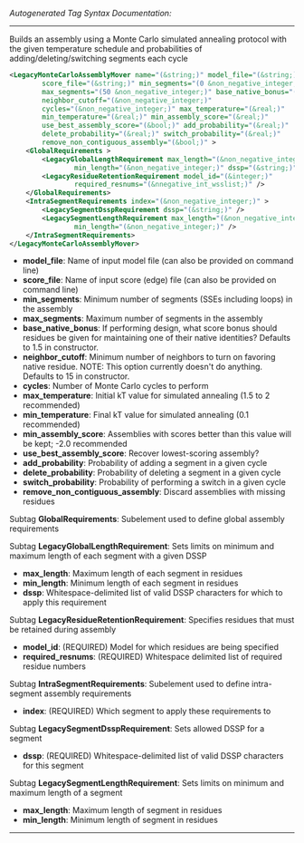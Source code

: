 <!-- THIS IS AN AUTOGENERATED FILE: Don't edit it directly, instead change the schema definition in the code itself. -->

_Autogenerated Tag Syntax Documentation:_

---
Builds an assembly using a Monte Carlo simulated annealing protocol with the given temperature schedule and probabilities of adding/deleting/switching segments each cycle

```xml
<LegacyMonteCarloAssemblyMover name="(&string;)" model_file="(&string;)"
        score_file="(&string;)" min_segments="(0 &non_negative_integer;)"
        max_segments="(50 &non_negative_integer;)" base_native_bonus="(&real;)"
        neighbor_cutoff="(&non_negative_integer;)"
        cycles="(&non_negative_integer;)" max_temperature="(&real;)"
        min_temperature="(&real;)" min_assembly_score="(&real;)"
        use_best_assembly_score="(&bool;)" add_probability="(&real;)"
        delete_probability="(&real;)" switch_probability="(&real;)"
        remove_non_contiguous_assembly="(&bool;)" >
    <GlobalRequirements >
        <LegacyGlobalLengthRequirement max_length="(&non_negative_integer;)"
                min_length="(&non_negative_integer;)" dssp="(&string;)" />
        <LegacyResidueRetentionRequirement model_id="(&integer;)"
                required_resnums="(&nnegative_int_wsslist;)" />
    </GlobalRequirements>
    <IntraSegmentRequirements index="(&non_negative_integer;)" >
        <LegacySegmentDsspRequirement dssp="(&string;)" />
        <LegacySegmentLengthRequirement max_length="(&non_negative_integer;)"
                min_length="(&non_negative_integer;)" />
    </IntraSegmentRequirements>
</LegacyMonteCarloAssemblyMover>
```

-   **model_file**: Name of input model file (can also be provided on command line)
-   **score_file**: Name of input score (edge) file (can also be provided on command line)
-   **min_segments**: Minimum number of segments (SSEs including loops) in the assembly
-   **max_segments**: Maximum number of segments in the assembly
-   **base_native_bonus**: If performing design, what score bonus should residues be given for maintaining one of their native identities? Defaults to 1.5 in constructor.
-   **neighbor_cutoff**: Minimum number of neighbors to turn on favoring native residue. NOTE: This option currently doesn't do anything. Defaults to 15 in constructor.
-   **cycles**: Number of Monte Carlo cycles to perform
-   **max_temperature**: Initial kT value for simulated annealing (1.5 to 2 recommended)
-   **min_temperature**: Final kT value for simulated annealing (0.1 recommended)
-   **min_assembly_score**: Assemblies with scores better than this value will be kept; -2.0 recommended
-   **use_best_assembly_score**: Recover lowest-scoring assembly?
-   **add_probability**: Probability of adding a segment in a given cycle
-   **delete_probability**: Probability of deleting a segment in a given cycle
-   **switch_probability**: Probability of performing a switch in a given cycle
-   **remove_non_contiguous_assembly**: Discard assemblies with missing residues


Subtag **GlobalRequirements**:   Subelement used to define global assembly requirements



Subtag **LegacyGlobalLengthRequirement**:   Sets limits on minimum and maximum length of each segment with a given DSSP

-   **max_length**: Maximum length of each segment in residues
-   **min_length**: Minimum length of each segment in residues
-   **dssp**: Whitespace-delimited list of valid DSSP characters for which to apply this requirement

Subtag **LegacyResidueRetentionRequirement**:   Specifies residues that must be retained during assembly

-   **model_id**: (REQUIRED) Model for which residues are being specified
-   **required_resnums**: (REQUIRED) Whitespace delimited list of required residue numbers

Subtag **IntraSegmentRequirements**:   Subelement used to define intra-segment assembly requirements

-   **index**: (REQUIRED) Which segment to apply these requirements to


Subtag **LegacySegmentDsspRequirement**:   Sets allowed DSSP for a segment

-   **dssp**: (REQUIRED) Whitespace-delimited list of valid DSSP characters for this segment

Subtag **LegacySegmentLengthRequirement**:   Sets limits on minimum and maximum length of a segment

-   **max_length**: Maximum length of segment in residues
-   **min_length**: Minimum length of segment in residues

---
